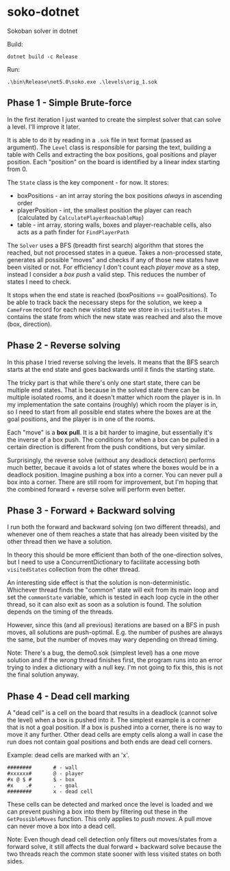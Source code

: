 # soko-dotnet
Sokoban solver in dotnet

Build:
```
dotnet build -c Release
```

Run:
```
.\bin\Release\net5.0\soko.exe .\levels\orig_1.sok
```

## Phase 1 - Simple Brute-force

In the first iteration I just wanted to create the simplest solver that can solve a level. I'll improve it later.

It is able to do it by reading in a `.sok` file in text format (passed as argument).
The `Level` class is responsible for parsing the text, building a table with Cells and extracting the box positions, 
goal positions and player position. Each "position" on the board is identified by a linear index starting from 0.


The `State` class is the key component - for now. It stores:
- boxPositions - an int array storing the box positions *always* in ascending order
- playerPosition - int, the smallest position the player can reach (calculated by `CalculatePlayerReachableMap`)
- table - int array, storing walls, boxes and player-reachable cells, also acts as a path finder for `FindPlayerPath`

The `Solver` uses a BFS (breadth first search) algorithm that stores the reached, but not processed states in a queue.
Takes a non-processed state, generates all possible "moves" and checks if any of those new states have been visited or not.
For efficiency I don't count each *player move* as a step, instead I consider a *box push* a valid step. 
This reduces the number of states I need to check. 

It stops when the end state is reached (boxPositions == goalPositions). To be able to track back the necessary steps for
the solution, we keep a `CameFrom` record for each new visited state we store in `visitedStates`. It contains the state
from which the new state was reached and also the move (box, direction).

## Phase 2 - Reverse solving

In this phase I tried reverse solving the levels. It means that the BFS search starts at the end state and goes backwards
until it finds the starting state.

The tricky part is that while there's only one start state, there can be multiple end states. That is because in the 
solved state there can be multiple isolated rooms, and it doesn't matter which room the player is in.
In my implementation the sate contains (roughly) which room the player is in, so I need to start from all possible end states
where the boxes are at the goal positions, and the player is in one of the rooms.

Each "move" is a **box pull**. It is a bit harder to imagine, but essentially it's the inverse of a box push. The conditions
for when a box can be pulled in a certain direction is different from the push conditions, but very similar.

Surprisingly, the reverse solve (without any deadlock detection) performs much better, becaue it avoids a lot of states where
the boxes would be in a deadlock position. Imagine pushing a box into a corner. You can never pull a box into a corner.
There are still room for improvement, but I'm hoping that the combined forward + reverse solve will perform even better.

## Phase 3 - Forward + Backward solving

I run both the forward and backward solving (on two different threads), and whenever one of them reaches a state that has
already been visited by the other thread then we have a solution. 

In theory this should be more efficient than both of the one-direction solves, but I need to use a ConcurrentDictionary to
facilitate accessing both `visitedStates` collection from the other thread.

An interesting side effect is that the solution is non-deterministic. Whichever thread finds the "common" state will exit 
from its main loop and set the `commonState` variable, which is tested in each loop cycle in the other thread, so it can
also exit as soon as a solution is found. The solution depends on the timing of the threads. 

However, since this (and all previous) iterations are based on a BFS in push moves, all solutions are push-optimal.
E.g. the number of pushes are always the same, but the number of moves may wary depending on thread timing.

Note: There's a bug, the demo0.sok (simplest level) has a one move solution and if the *wrong* thread finishes first, 
the program runs into an error trying to index a dictionary with a null key. I'm not going to fix this, this is not the 
final solution anyway.

## Phase 4 - Dead cell marking

A "dead cell" is a cell on the board that results in a deadlock (cannot solve the level) when a box is pushed into it.
The simplest example is a corner that is not a goal position. If a box is pushed into a corner, there is no way to move it
any further. Other dead cells are empty cells along a wall in case the run does not contain goal positions and 
both ends are dead cell corners.

Example: dead cells are marked with an 'x'.

```
########       # - wall
#xxxxxx#       @ - player
#x @ $ #       $ - box
#x    .#       . - goal
########       x - dead cell
```

These cells can be detected and marked once the level is loaded and we can prevent pushing a box into them by filtering out 
these in the `GetPossibleMoves` function. This only applies to *push moves*. A pull move can never move a box into a dead cell.

Note: Even though dead cell detection only filters out moves/states from a forward solve, it still affects the dual
forward + backward solve because the two threads reach the common state sooner with less visited states on both sides.
